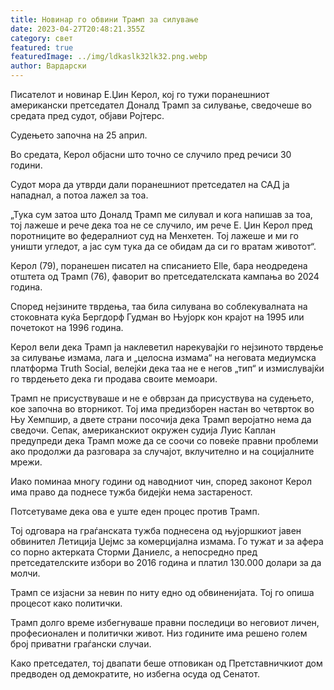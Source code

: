 ```yaml
---
title: Новинар го обвини Трамп за силување
date: 2023-04-27T20:48:21.355Z
category: свет
featured: true
featuredImage: ../img/ldkaslk32lk32.png.webp
author: Вардарски
---
```


Писателот и новинар Е.Џин Керол, кој го тужи поранешниот американски претседател Доналд Трамп за силување, сведочеше во средата пред судот, објави Ројтерс.

Судењето започна на 25 април.

Во средата, Керол објасни што точно се случило пред речиси 30 години.

Судот мора да утврди дали поранешниот претседател на САД ја нападнал, а потоа лажел за тоа.

„Тука сум затоа што Доналд Трамп ме силувал и кога напишав за тоа, тој лажеше и рече дека тоа не се случило, им рече Е. Џин Керол пред поротниците во федералниот суд на Менхетен. Тој лажеше и ми го уништи угледот, а јас сум тука да се обидам да си го вратам животот“.

Керол (79), поранешен писател на списанието Elle, бара неодредена отштета од Трамп (76), фаворит во претседателската кампања во 2024 година.

Според нејзините тврдења, таа била силувана во соблекувалната на стоковната куќа Бергдорф Гудман во Њујорк кон крајот на 1995 или почетокот на 1996 година.

Керол вели дека Трамп ја наклеветил нарекувајќи го нејзиното тврдење за силување измама, лага и „целосна измама“ на неговата медиумска платформа Truth Social, велејќи дека таа не е негов „тип“ и измислувајќи го тврдењето дека ги продава своите мемоари.

Трамп не присуствуваше и не е обврзан да присуствува на судењето, кое започна во вторникот. Тој има предизборен настан во четврток во Њу Хемпшир, а двете страни посочија дека Трамп веројатно нема да сведочи. Сепак, американскиот окружен судија Луис Каплан предупреди дека Трамп може да се соочи со повеќе правни проблеми ако продолжи да разговара за случајот, вклучително и на социјалните мрежи.

Иако поминаа многу години од наводниот чин, според законот Керол има право да поднесе тужба бидејќи нема застареност.

Потсетуваме дека ова е уште еден процес против Трамп.

Тој одговара на граѓанската тужба поднесена од њујоршкиот јавен обвинител Летиција Џејмс за комерцијална измама. Го тужат и за афера со порно актерката Сторми Даниелс, а непосредно пред претседателските избори во 2016 година и платил 130.000 долари за да молчи.

Трамп се изјасни за невин по ниту едно од обвиненијата. Тој го опиша процесот како политички.

Трамп долго време избегнуваше правни последици во неговиот личен, професионален и политички живот. Низ годините има решено голем број приватни граѓански случаи.

Како претседател, тој двапати беше отповикан од Претставничкиот дом предводен од демократите, но избегна осуда од Сенатот.
